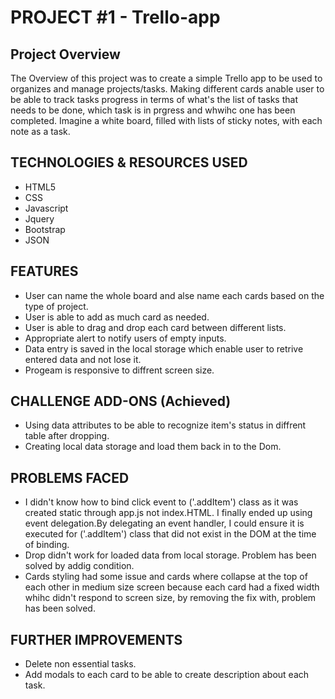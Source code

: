 # PROJECT #1 - Trello-app
## Project Overview
The Overview of this project was to create a simple Trello app to be used to organizes and manage projects/tasks. Making different cards anable user to be able to track tasks progress in terms of what's the list of tasks that needs to be done, which task is in prgress and whwihc one has been completed. 
Imagine a white board, filled with lists of sticky notes, with each note as a task.

## TECHNOLOGIES & RESOURCES USED
* HTML5
* CSS
* Javascript
* Jquery
* Bootstrap
* JSON

## FEATURES
* User can name the whole board and alse name each cards based on the type of project.
* User is able to add as much card as needed.
* User is able to drag and drop each card between different lists.
* Appropriate alert to notify users of empty inputs.
* Data entry is saved in the local storage which enable user to retrive entered data and not lose it.
* Progeam is responsive to diffrent screen size.

## CHALLENGE ADD-ONS (Achieved)
* Using data attributes to be able to recognize item's status in diffrent table after dropping.
* Creating local data storage and load them back in to the Dom.

## PROBLEMS FACED
* I didn't know how to bind click event to ('.addItem') class as it was created static through app.js not index.HTML. I finally ended up using event delegation.By delegating an event handler, I could ensure it is executed for ('.addItem') class that did not exist in the DOM at the time of binding. 
* Drop didn't work for loaded data from local storage. Problem has been solved by addig condition.
* Cards styling had some issue and cards where collapse at the top of each other in medium size screen because each card had a fixed width whihc didn't respond to screen size, by removing the fix with, problem has been solved.
## FURTHER IMPROVEMENTS
* Delete non essential tasks.
* Add modals to each card to be able to create description about each task.